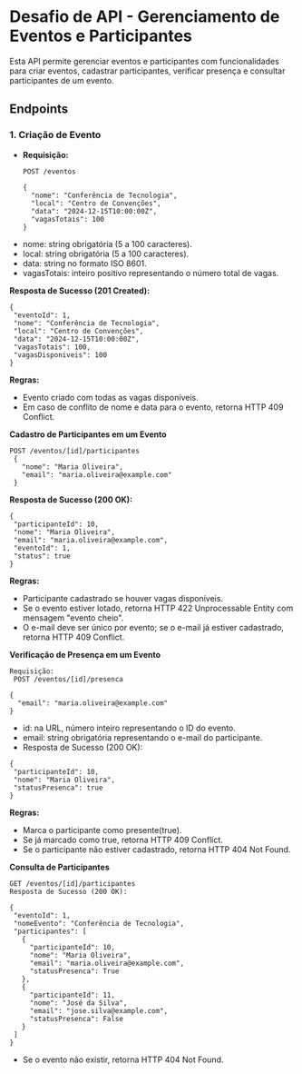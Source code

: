 # Desafio de API - Gerenciamento de Eventos e Participantes

Esta API permite gerenciar eventos e participantes com funcionalidades para criar eventos, cadastrar participantes, verificar presença e consultar participantes de um evento.

## Endpoints

### 1. Criação de Evento

- **Requisição:**
  ```http
  POST /eventos

  {
    "nome": "Conferência de Tecnologia",
    "local": "Centro de Convenções",
    "data": "2024-12-15T10:00:00Z",
    "vagasTotais": 100
  } 

- nome: string obrigatória (5 a 100 caracteres).
- local: string obrigatória (5 a 100 caracteres).
- data: string no formato ISO 8601.
- vagasTotais: inteiro positivo representando o número total de vagas.

**Resposta de Sucesso (201 Created):**
   ```
  {
    "eventoId": 1,
    "nome": "Conferência de Tecnologia",
    "local": "Centro de Convenções",
    "data": "2024-12-15T10:00:00Z",
    "vagasTotais": 100,
    "vagasDisponiveis": 100
  }
  ```
**Regras:**

- Evento criado com todas as vagas disponíveis.
- Em caso de conflito de nome e data para o evento, retorna HTTP 409 Conflict.

**Cadastro de Participantes em um Evento**

 ```
POST /eventos/[id]/participantes
  {
    "nome": "Maria Oliveira",
    "email": "maria.oliveira@example.com"
  }
 ```
**Resposta de Sucesso (200 OK):**
 ```
{
  "participanteId": 10,
  "nome": "Maria Oliveira",
  "email": "maria.oliveira@example.com",
  "eventoId": 1,
  "status": true
}
 ```

**Regras:**
- Participante cadastrado se houver vagas disponíveis.
- Se o evento estiver lotado, retorna HTTP 422 Unprocessable Entity com mensagem "evento cheio".
- O e-mail deve ser único por evento; se o e-mail já estiver cadastrado, retorna HTTP 409 Conflict.

**Verificação de Presença em um Evento**

```
Requisição:
 POST /eventos/[id]/presenca

{
  "email": "maria.oliveira@example.com"
}
 ```

- id: na URL, número inteiro representando o ID do evento.
- email: string obrigatória representando o e-mail do participante.
- Resposta de Sucesso (200 OK):

 ```
{
  "participanteId": 10,
  "nome": "Maria Oliveira",
  "statusPresenca": true
}
 ```

**Regras:**
- Marca o participante como presente(true).
- Se já marcado como true, retorna HTTP 409 Conflict.
- Se o participante não estiver cadastrado, retorna HTTP 404 Not Found.


**Consulta de Participantes**
 ```
GET /eventos/[id]/participantes
Resposta de Sucesso (200 OK):

{
  "eventoId": 1,
  "nomeEvento": "Conferência de Tecnologia",
  "participantes": [
    {
      "participanteId": 10,
      "nome": "Maria Oliveira",
      "email": "maria.oliveira@example.com",
      "statusPresenca": True
    },
    {
      "participanteId": 11,
      "nome": "José da Silva",
      "email": "jose.silva@example.com",
      "statusPresenca": False
    }
  ]
}
 ```
- Se o evento não existir, retorna HTTP 404 Not Found.
